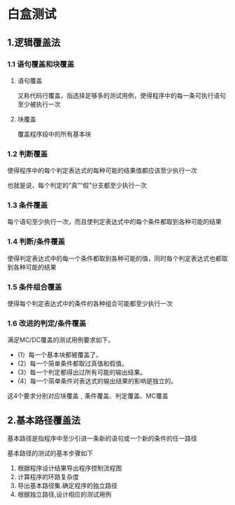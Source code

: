 # 白盒测试

## 1.逻辑覆盖法

### 1.1 语句覆盖和块覆盖

1. 语句覆盖

    又称代码行覆盖，指选择足够多的测试用例，使得程序中的每一条可执行语句至少被执行一次

2. 块覆盖

    覆盖程序段中的所有基本块

### 1.2 判断覆盖

使得程序中的每个判定表达式的每种可能的结果值都应该至少执行一次

也就是说，每个判定的“真”“假”分支都至少执行一次

### 1.3 条件覆盖

每个语句至少执行一次，而且使判定表达式中的每个条件都取到各种可能的结果

### 1.4 判断/条件覆盖

使得判定表达式中的每一个条件都取到各种可能的值，同时每个判定表达式也都取到各种可能的结果

### 1.5 条件组合覆盖

使得每个判定表达式中的条件的各种组合可能都至少执行一次

### 1.6 改进的判定/条件覆盖

满足MC/DC覆盖的测试用例要求如下。

- (1）每一个基本块都被覆盖了。
- (2）每一个简单条件都取过真值和假值。
- (3）每一个判定都得出过所有可能的输出结果。
- (4）每一个简单条件对表达式的输出结果的影响是独立的。

这4个要求分别对应块覆盖﹑条件覆盖、判定覆盖、MC覆盖

## 2.基本路径覆盖法

基本路径是指程序中至少引进一条新的语句或一个新的条件的任一路径

基本路径的测试的基本步骤如下

1. 根据程序设计结果导出程序控制流程图
2. 计算程序的环路复杂度
3. 导出基本路径集.确定程序的独立路径
4. 根据独立路径,设计相应的测试用例
